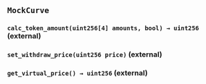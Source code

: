 ## `MockCurve`






### `calc_token_amount(uint256[4] amounts, bool) → uint256` (external)





### `set_withdraw_price(uint256 price)` (external)





### `get_virtual_price() → uint256` (external)






